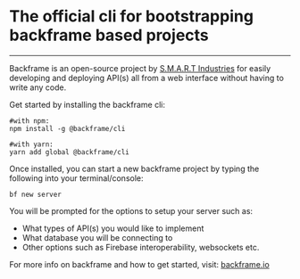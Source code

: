 # The official cli for bootstrapping backframe based projects

---
Backframe is an open-source project by [S.M.A.R.T Industries](https://smartindustries.io) for easily developing and deploying API(s) all from a web interface without having to write any code.

Get started by installing the backframe cli:

```
#with npm:
npm install -g @backframe/cli

#with yarn:
yarn add global @backframe/cli
```

Once installed, you can start a new backframe project by typing the following into your terminal/console:

```
bf new server
```
You will be prompted for the options to setup your server such as:
- What types of API(s) you would like to implement
- What database you will be connecting to
- Other options such as Firebase interoperability, websockets etc.

For more info on backframe and how to get started, visit: [backframe.io](https://www.backframe.io)